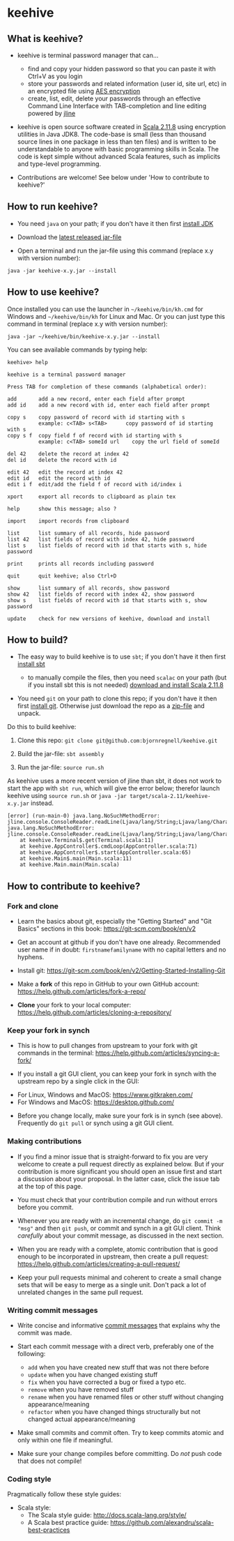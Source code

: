 # keehive

## What is keehive?

* keehive is terminal password manager that can...

  - find and copy your hidden password so that you can paste it with Ctrl+V as you login
  - store your passwords and related information (user id, site url, etc) in an  encrypted file using [AES encryption](https://en.wikipedia.org/wiki/Advanced_Encryption_Standard)
  - create, list, edit, delete your passwords through an effective Command Line Interface with TAB-completion and line editing powered by [jline](https://jline.github.io/jline2)


* keehive is open source software created in [Scala 2.11.8](www.scala-lang.org) using  encryption utilities in Java JDK8. The code-base is small (less than thousand source lines in one package in less than ten files) and is written to be understandable to anyone with basic programming skills in Scala. The code is kept simple without advanced Scala features, such as implicits and type-level programming.

* Contributions are welcome! See below under 'How to contribute to keehive?'

## How to run keehive?

* You need `java` on your path; if you don't have it then first [install JDK](http://www.oracle.com/technetwork/java/javase/downloads/index.html)

* Download the [latest released jar-file](https://github.com/bjornregnell/keehive/releases/)

* Open a terminal and run the jar-file using this command (replace x.y with version number):

```
java -jar keehive-x.y.jar --install
```

## How to use keehive?

Once installed you can use the launcher in `~/keehive/bin/kh.cmd` for Windows and `~/keehive/bin/kh` for Linux and Mac. Or you can just type this command in terminal (replace x.y with version number):

```
java -jar ~/keehive/bin/keehive-x.y.jar --install
```

You can see available commands by typing help:

```
keehive> help

keehive is a terminal password manager

Press TAB for completion of these commands (alphabetical order):

add       add a new record, enter each field after prompt
add id    add a new record with id, enter each field after prompt

copy s    copy password of record with id starting with s
          example: c<TAB> s<TAB>      copy password of id starting with s
copy s f  copy field f of record with id starting with s
          example: c<TAB> someId url    copy the url field of someId

del 42    delete the record at index 42
del id    delete the record with id

edit 42   edit the record at index 42
edit id   edit the record with id
edit i f  edit/add the field f of record with id/index i

xport     export all records to clipboard as plain tex

help      show this message; also ?

import    import records from clipboard

list      list summary of all records, hide password
list 42   list fields of record with index 42, hide password
list s    list fields of record with id that starts with s, hide password

print     prints all records including password

quit      quit keehive; also Ctrl+D

show      list summary of all records, show password
show 42   list fields of record with index 42, show password
show s    list fields of record with id that starts with s, show password

update    check for new versions of keehive, download and install

```


## How to build?

* The easy way to build keehive is to use `sbt`; if you don't have it then first [install sbt]()
  - to manually compile the files, then you need `scalac` on your path (but if you install sbt this is not needed) [download and install Scala 2.11.8](http://scala-lang.org/download/2.11.8.html)

* You need `git` on your path to clone this repo; if you don't have it then first [install git](). Otherwise just download the repo as a [zip-file](https://github.com/bjornregnell/keehive/archive/master.zip) and unpack.

Do this to build keehive:

1. Clone this repo: `git clone git@github.com:bjornregnell/keehive.git`

2. Build the jar-file: `sbt assembly`

3. Run the jar-file: `source run.sh`

As keehive uses a more recent version of jline than sbt, it does not work to start the app with `sbt run`, which will give the error below; therefor launch keehive using `source run.sh` or `java -jar target/scala-2.11/keehive-x.y.jar` instead.
```
[error] (run-main-0) java.lang.NoSuchMethodError: jline.console.ConsoleReader.readLine(Ljava/lang/String;Ljava/lang/Character;Ljava/lang/String;)Ljava/lang/String;
java.lang.NoSuchMethodError: jline.console.ConsoleReader.readLine(Ljava/lang/String;Ljava/lang/Character;Ljava/lang/String;)Ljava/lang/String;
	at keehive.Terminal$.get(Terminal.scala:11)
	at keehive.AppController$.cmdLoop(AppController.scala:71)
	at keehive.AppController$.start(AppController.scala:65)
	at keehive.Main$.main(Main.scala:11)
	at keehive.Main.main(Main.scala)

```

## How to contribute to keehive?

### Fork and clone

* Learn the basics about git, especially the "Getting Started" and "Git Basics" sections in this book: https://git-scm.com/book/en/v2

* Get an account at github if you don't have one already. Recommended user name if in doubt: `firstnamefamilyname` with no capital letters and no hyphens.

* Install git: https://git-scm.com/book/en/v2/Getting-Started-Installing-Git

* Make a **fork** of this repo in GitHub to your own GitHub account: https://help.github.com/articles/fork-a-repo/

* **Clone** your fork to your local computer: https://help.github.com/articles/cloning-a-repository/

### Keep your fork in synch

* This is how to pull changes from upstream to your fork with git commands in the terminal: https://help.github.com/articles/syncing-a-fork/

* If you install a git GUI client, you can keep your fork in synch with the upstream repo by a single click in the GUI:
 - For Linux, Windows and MacOS: https://www.gitkraken.com/
 - For Windows and MacOS: https://desktop.github.com/

 * Before you change locally, make sure your fork is in synch (see above). Frequently do `git pull` or synch using a git GUI client.


### Making contributions

* If you find a minor issue that is straight-forward to fix you are very welcome to create a pull request directly as explained below. But if your contribution is more significant you should open an issue first and start a discussion about your proposal. In the latter case, click the issue tab at the top of this page.

* You must check that your contribution compile and run without errors before you commit.

* Whenever you are ready with an incremental change, do `git commit -m "msg"` and then `git push`, or commit and synch in a git GUI client. Think *carefully* about your commit message, as discussed in the next section.

* When you are ready with a complete, atomic contribution that is good enough to be incorporated in upstream, then create a pull request: https://help.github.com/articles/creating-a-pull-request/

* Keep your pull requests minimal and coherent to create a small change sets that will be easy to merge as a single unit. Don't pack a lot of unrelated changes in the same pull request.


### Writing commit messages

* Write concise and informative [commit messages](http://chris.beams.io/posts/git-commit/) that explains why the commit was made.

* Start each commit message with a direct verb, preferably one of the following:
  * `add` when you have created new stuff that was not there before
  * `update` when you have changed existing stuff
  * `fix` when you have corrected a bug or fixed a typo etc.
  * `remove` when you have removed stuff
  * `rename` when you have renamed files or other stuff without changing appearance/meaning
  * `refactor` when you have changed things structurally but not changed actual appearance/meaning

* Make small commits and commit often. Try to keep commits atomic and only within one file if meaningful.

* Make sure your change compiles before committing. Do *not* push code that does not compile!


### Coding style

Pragmatically follow these style guides:

* Scala style:
  * The Scala style guide: http://docs.scala-lang.org/style/
  * A Scala best practice guide: https://github.com/alexandru/scala-best-practices
